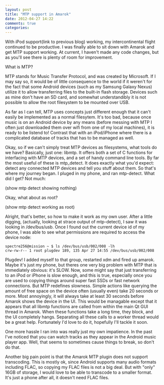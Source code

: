 ```yaml
---
layout: post
title: "MTP support in Amarok"
date: 2012-04-27 14:22
comments: true
categories: 
---
```

With iPod support(link to previous blog) working, my intercontinental flight continued to be productive. I was finally able to sit down with Amarok and get MTP support working. At current, I haven't made any code changes, but as you'll see there is plenty of room for improvement.

What is MTP?

MTP stands for Music Transfer Protocol, and was created by Microsoft. If I may say so, it would be of little consequence to the world if it weren't for the fact that some Android devices (such as my Samsung Galaxy Nexus) utilize it to allow transferring files to the built-in flash storage. Devices such as mine don't have an SD card, and somewhat understandibly it is not possible to allow the root filesystem to be mounted over USB.

As far as I can tell, MTP uses concepts just different enough that it can't easily be implemented as a normal filesytem. It's too bad, because once music is on an Android device by any means (before messing with MTP I often just downloaded them over wifi from one of my local machines), it is ready to be listend to! Contrast that with an iPod/iPhone where there is a complicated database of tracks that has to be managed as well.

Okay, so if we can't simply treat MTP devices as filesystems, what tools do we have? Basically, just one: libmtp. It offers both a set of C functions for interfacing with MTP devices, and a set of handy command line tools. By far the most useful of these is mtp\_detect. It does exactly what you'd expect: detect any connected MTP devices and tell you stuff about them. So that's where my journey began. I pluged in my phone, and ran mtp-detect. What did I get? Not much:

(show mtp detect showing nothing)

Okay, what about as root?

(show mtp detect working as root)

Alright, that's better, so how to make it work as my own user. After a little digging, (actually, looking at strace output of mtp-detect), I saw it was looking in /dev/bus/usb. Once I found out the current device id of my phone, I was able to see what permissions are required to access the device node:

    spectre256@mission ~ $ ls /dev/bus/usb/002/008 -lh
    crw-rw-r-- 1 root plugdev 189, 135 Apr 27 14:55 /dev/bus/usb/002/008

Plugdev! I added myself to that group, restarted xdm and fired up amarok. Maybe it's just my phone, but theres one very big problem with MTP that is immediately obvious: it's SLOW. Now, some might say that just transferring to an iPod or iPhone is slow enough, and this is true, especially once you are used to copying things around super fast SSDs or fast network connections. But MTP redefines slowness. Simple actions like querying the amount of free space on the device often (usually even) take 20 seconds or more. Most annoyingly, it will always take at least 30 seconds before Amarok shows the device in the UI. This would be managable except that it appears that all libmtp functions are called from within the main Qt GUI thread in Amarok. When these functions take a long time, they block, and the UI completely hangs. Separating all these calls to a worker thread would be a great help. Fortunately I'd love to do it, hopefully I'll tackle it soon.

One more hassle I ran into was really just my own impatience. In the past I've noticed that you can watch tracks as they appear in the Android music player app. Well, that seems to sometimes cause things to break, so don't do that.

Another big pain point is that the Amarok MTP plugin does not support transcoding. This is mostly ok, since Android supports many audio formats including FLAC, so copying my FLAC files is not a big deal. But with "only" 16GB of storage, I would love to be able to transcode to a smaller format. It's just a phone after all, it doesn't need FLAC files.
